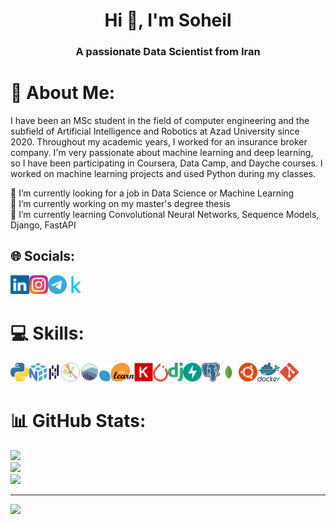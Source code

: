 <h1 align="center">Hi 👋, I'm Soheil</h1>
<h3 align="center">A passionate Data Scientist from Iran</h3>

# 💫 About Me:
I have been an MSc student in the field of computer engineering and the subfield of Artificial Intelligence and Robotics at Azad University since 2020. Throughout my academic years, I worked for an insurance broker company.
I'm very passionate about machine learning and deep learning, so I have been participating in Coursera, Data Camp, and Dayche courses. I worked on machine learning projects and used Python during my classes.

🔭 I’m currently looking for a job in Data Science or Machine Learning <br>
🔭 I’m currently working on my master's degree thesis<br>
🌱 I’m currently learning Convolutional Neural Networks, Sequence Models, Django, FastAPI
<br>

## 🌐 Socials:
<p align="left">
<a href="https://linkedin.com/in/mlsoheyl">
  <img align="left" alt="mlsoheyl" width="30" src="images/linkedin.svg" />
</a>
<a href="https://instagram.com/mlsoheyl">
  <img align="left" alt="mlsoheyl" width="30" src="images/instagram.svg" />
</a>
<a href="https://t.me/mlsoheyl">
  <img align="left" alt="mlsoheyl" width="30" src="images/telegram.svg" />
</a>
<a href="https://www.kaggle.com/mlsoheyl">
  <img align="left" alt="mlsoheyl" width="30" src="images/kaggle.svg" />
</a>
</p>

<br>
<br>

# 💻 Skills:
<img align="left" height="30" src="images/python.svg" />
<img align="left" height="30" src="images/numpy.svg" />
<img align="left" height="30" src="images/pandas.svg" />
<img align="left" height="30" src="images/matplotlib.svg" />
<img align="left" height="30" src="images/seaborn.svg" />
<img align="left" height="30" src="images/sklearn.svg" />
<img align="left" height="30" src="images/keras.svg" />
<img align="left" height="30" src="images/pytorch.svg" />

<img align="left" height="30" src="images/django.svg" />
<img align="left" height="30" src="images/fastapi.svg" />

<img align="left" height="30" src="images/postgresql.svg" />
<img align="left" height="30" src="images/mongodb.svg" />

<img align="left" height="30" src="images/ubuntu.svg" />
<img align="left" height="30" src="images/docker.svg" />
<img align="left" height="30" src="images/git.svg" />


<br>
<br>


# 📊 GitHub Stats:
![](https://github-readme-stats.vercel.app/api?username=mlsoheyl&theme=dark&hide_border=false&include_all_commits=true&count_private=false)<br/>
![](https://github-readme-streak-stats.herokuapp.com/?user=mlsoheyl&theme=dark&hide_border=false)<br/>
![](https://github-readme-stats.vercel.app/api/top-langs/?username=mlsoheyl&theme=dark&hide_border=false&include_all_commits=true&count_private=false&layout=compact)

---
[![](https://visitcount.itsvg.in/api?id=mlsoheyl&icon=0&color=0)](https://visitcount.itsvg.in)
